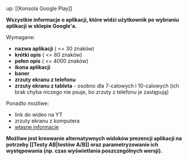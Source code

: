 up: [[Konsola Google Play]]

**Wszystkie informacje o aplikacji, które widzi użytkownik po wybraniu aplikacji w sklepie Google'a.**

Wymagane:
- **nazwa aplikacji** ( <= 30 znaków)
- **krótki opis** ( <= 80 znaków)
- **pełen opis** ( <= 4000 znaków)
- **ikona aplikacji**
- **baner** 
- **zrzuty ekranu z telefonu**
- **zrzuty ekranu z tableta** - osobno dla 7-calowych i 10-calowych (ich brak chyba niczego nie psuje, bo zrzuty z telefonu je zastępują)

Ponadto możliwe:
- link do wideo na YT
- zrzuty ekranu z komputera
- [własne informacje](https://support.google.com/googleplay/android-developer/answer/9867158?visit_id=638071672451249938-3318334199&rd=1)


**Możliwe jest kreowanie alternatywnych widoków prezencji aplikacji na potrzeby [[Testy AB|testów A/B]] oraz parametryzowanie ich występowania (np. czas wyświetlania poszczególnych wersji).** 